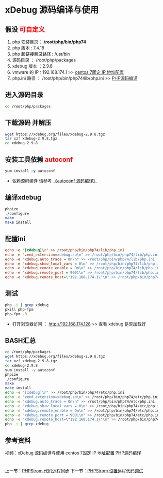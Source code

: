 # xDebug 源码编译与使用

## 假设 <font color="#FF0000">可自定义</font>
1. php 安装目录： **/root/php/bin/php74**
2. php 版本 : 7.4.18
3. php 超链接目录路径 : /usr/bin
4. 源码目录 ： /root/php/packages
5. xdebug 版本 ：2.9.8
6. vmware 的 IP : 192.168.174.1  >> [centos 7固定 IP 地址配置](http://www.19src.com/2.html)
7. php.ini 路径 ： /root/php/bin/php74/lib/php.ini >> [PHP源码编译](http://www.19src.com/5.html)

## 进入源码目录
```BASH
cd /root/php/packages
```

## 下载源码 并解压
```BASH
wget https://xdebug.org/files/xdebug-2.9.8.tgz
tar xzf xdebug-2.9.8.tgz
cd xdebug-2.9.8
```

## 安装工具依赖 <font color="#FF0000">autoconf</font>
```BASH
yum install –y autoconf
```
- 依赖源码编译 请参考 [《autoconf 源码编译》](http://www.19src.com/103.html "autoconf 源码编译")

## 编译xdebug
```BASH
phpize
./configure
make
make install
```

## 配置ini
```/root/php/bin/php74/lib/php.ini <<<
echo -e "[xdebug]\n" >> /root/php/bin/php74/lib/php.ini
echo -e "zend_extension=xdebug.so\n" >> /root/php/bin/php74/lib/php.ini
echo -e "xdebug.auto_trace = On\n" >> /root/php/bin/php74/lib/php.ini
echo -e "xdebug.show_local_vars = 0\n" >> /root/php/bin/php74/lib/php.ini
echo -e "xdebug.remote_enable = On\n" >> /root/php/bin/php74/lib/php.ini
echo -e "xdebug.remote_port = 9001\n" >> /root/php/bin/php74/lib/php.ini
echo -e "xdebug.remote_host=\"192.168.174.1\"\n" >> /root/php/bin/php74/lib/php.ini
```

## 测试
```BASH
php -i | grep xdebug
pkill php-fpm
php-fpm -R
```
- 打开浏览器访问 ： http://192.168.174.128 >> 查看 xdebug 是否加载好


## BASH汇总
```BASH
cd /root/php/packages
wget https://xdebug.org/files/xdebug-2.9.8.tgz
tar xzf xdebug-2.9.8.tgz
cd xdebug-2.9.8
yum install -y autoconf
phpize
./configure
make
make install
echo -e "[xdebug]\n" >> /root/php/bin/php74/etc/php.ini
echo -e "zend_extension=xdebug.so\n" >> /root/php/bin/php74/etc/php.ini
echo -e "xdebug.auto_trace = On\n" >> /root/php/bin/php74/etc/php.ini
echo -e "xdebug.show_local_vars = 0\n" >> /root/php/bin/php74/etc/php.ini
echo -e "xdebug.remote_enable = On\n" >> /root/php/bin/php74/etc/php.ini
echo -e "xdebug.remote_port = 9001\n" >> /root/php/bin/php74/etc/php.ini
echo -e "xdebug.remote_host=\"192.168.174.1\"\n" >> /root/php/bin/php74/etc/php.ini
php -i | grep xdebug
```

## 参考资料
视频：[xDebug 源码编译与使用](https://study.163.com/course/introduction.htm?courseId=1211778804&share=2&shareId=480000002265446#/courseDetail?tab=1 "xDebug 源码编译与使用")
[centos 7固定 IP 地址配置](http://www.19src.com/2.html)
[PHP源码编译](http://www.19src.com/5.html)

#
上一节：[PHPStrom 代码远程同步](http://www.19src.com/8.html)
下一节：[PHPStrom 设置远程代码调试](http://www.19src.com/10.html)
